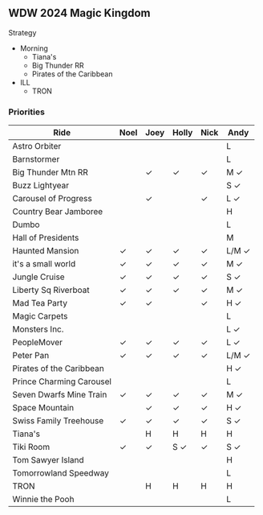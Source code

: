 ## WDW 2024 Magic Kingdom


Strategy

- Morning
  - Tiana's
  - Big Thunder RR
  - Pirates of the Caribbean
- ILL
  - TRON


### Priorities

|Ride|Noel|Joey|Holly|Nick|Andy|
|----|----|----|-----|----|----|
|Astro Orbiter | | | | |L|
|Barnstormer| | | | |L|
|Big Thunder Mtn RR| |&check;|&check;|&check;|M &check;|
|Buzz Lightyear| | | | |S &check;|
|Carousel of Progress| |&check;| |&check;|L &check;|
|Country Bear Jamboree| | | | |H|
|Dumbo| | | | |L|
|Hall of Presidents| | | | |M|
|Haunted Mansion|&check;|&check;|&check;|&check;|L/M &check;|
|it's a small world|&check;|&check;|&check;|&check;|M &check;|
|Jungle Cruise|&check;|&check;|&check;|&check;|S &check;|
|Liberty Sq Riverboat|&check;|&check;|&check;|&check;|M &check;|
|Mad Tea Party|&check;|&check;| |&check;|H &check;|
|Magic Carpets| | | | |L|
|Monsters Inc.| | | | |L &check;|
|PeopleMover|&check;|&check;|&check;|&check;|L &check;|
|Peter Pan|&check; |&check; |&check; |&check; |L/M &check;|
|Pirates of the Caribbean| | | | |H &check;|
|Prince Charming Carousel| | | | |L|
|Seven Dwarfs Mine Train|&check;|&check;|&check;|&check;|M &check;|
|Space Mountain| |&check;|&check;|&check;|H &check;|
|Swiss Family Treehouse|&check;|&check;|&check;|&check;|S &check;|
|Tiana's| |H|H|H|H|
|Tiki Room|&check;|&check;|S &check;|&check;|S &check;|
|Tom Sawyer Island| | | | |H|
|Tomorrowland Speedway| | | | |L|
|TRON| |H|H|H|H|
|Winnie the Pooh| | | | |L|

